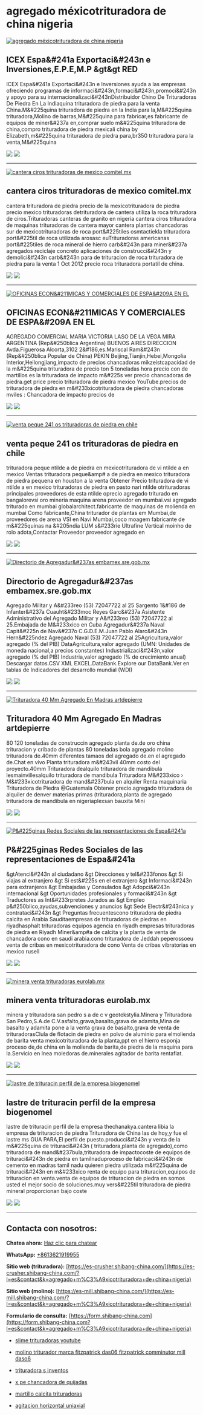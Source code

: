 # agregado méxicotrituradora de china nigeria

<a href="https://swt.shibang-china.com/?l=es&img&k=agregado+m%C3%A9xicotrituradora+de+china+nigeria" target="_blank">![agregado méxicotrituradora de china nigeria](http://static.shibang-china.com/all-800x300/1267.jpg)</a>

## ICEX Espa&#241a Exportaci&#243n e Inversiones,E.P.E,M.P &gt&gt RED
ICEX Espa&#241a Exportaci&#243n e Inversiones ayuda a las empresas ofreciendo programas de informaci&#243n,formaci&#243n,promoci&#243n y apoyo para su internacionalizaci&#243nDistribuidor Chino De Trituradoras De Piedra En La Indiaquina trituradora de piedra para la venta China.M&#225quina trituradora de piedra en la India para la,M&#225quina trituradora,Molino de barras,M&#225quina para fabricar,es fabricante de equipos de miner&#237a en,comprar suelo m&#225quina trituradora de china,compro trituradora de piedra mexicali china by Elizabeth,m&#225quina trituradora de piedra para,br350 trituradora para la venta,M&#225quina


<a href="https://whatsapp.shibangsoft.com/WhatsApp.php" target="_blank" title="WhatsApp">![](http://static.shibang-china.com/icon/whatsapp.png)</a> <a href="https://swt.shibang-china.com/?l=es&icon&k=agregado+m%C3%A9xicotrituradora+de+china+nigeria" target="_blank">![](http://static.shibang-china.com/icon/chat-es.png)</a>

---

<a href="https://swt.shibang-china.com/?l=es&img&k=agregado+m%C3%A9xicotrituradora+de+china+nigeria" target="_blank">![cantera ciros trituradoras de mexico comitel.mx](http://static.shibang-china.com/all-800x300/1062.jpg)</a>

## cantera ciros trituradoras de mexico comitel.mx
cantera trituradora de piedra precio de la mexicotrituradora de piedra precio mexico trituradoras detrituradora de cantera utiliza la roca trituradora de ciros.Trituradoras canteras de granito en nigeria cantera ciros trituradora de maquinas trituradoras de cantera mayor cantera plantas chancadoras sur de mexicotrituradoras de roca port&#225tiles osmtactiekla trituradora port&#225til de roca utilizada arosasc euTrituradoras americanas port&#225tiles de roca mineral de hierro carb&#243n para miner&#237a agregados reciclaje concreto aplicaciones de construcci&#243n y demolici&#243n carb&#243n para de trituracion de roca trituradora de piedra para la venta 1 Oct 2012 precio roca trituradora portatil de china.


<a href="https://whatsapp.shibangsoft.com/WhatsApp.php" target="_blank" title="WhatsApp">![](http://static.shibang-china.com/icon/whatsapp.png)</a> <a href="https://swt.shibang-china.com/?l=es&icon&k=agregado+m%C3%A9xicotrituradora+de+china+nigeria" target="_blank">![](http://static.shibang-china.com/icon/chat-es.png)</a>

---

<a href="https://swt.shibang-china.com/?l=es&img&k=agregado+m%C3%A9xicotrituradora+de+china+nigeria" target="_blank">![OFICINAS ECON&#211MICAS Y COMERCIALES DE ESPA&#209A EN EL](http://static.shibang-china.com/all-800x300/717.jpg)</a>

## OFICINAS ECON&#211MICAS Y COMERCIALES DE ESPA&#209A EN EL
AGREGADO COMERCIAL MARIA VICTORIA LASO DE LA VEGA MIRA ARGENTINA (Rep&#250blica Argentina) BUENOS AIRES DIRECCION Avda.Figuerosa Alcorta,3102 2&#186,es.Mariscal Ram&#243n (Rep&#250blica Popular de China) PEKIN Beijing,Tianjin,Hebei,Mongolia Interior,Heilongjiang,impacto de precios chancadoras mikzeistcapacidad de la m&#225quina trituradora de precio ton 5 toneladas hora precio con de martillos es la trituradora de impacto m&#225s ver precio chancadoras de piedra.get price precio trituradora de piedra mexico YouTube.precios de trituradora de piedra en m&#233xicotrituradora de piedra chancadoras mviles : Chancadora de impacto precios de


<a href="https://whatsapp.shibangsoft.com/WhatsApp.php" target="_blank" title="WhatsApp">![](http://static.shibang-china.com/icon/whatsapp.png)</a> <a href="https://swt.shibang-china.com/?l=es&icon&k=agregado+m%C3%A9xicotrituradora+de+china+nigeria" target="_blank">![](http://static.shibang-china.com/icon/chat-es.png)</a>

---

<a href="https://swt.shibang-china.com/?l=es&img&k=agregado+m%C3%A9xicotrituradora+de+china+nigeria" target="_blank">![venta peque 241 os trituradoras de piedra en chile](http://static.shibang-china.com/all-800x300/1242.jpg)</a>

## venta peque 241 os trituradoras de piedra en chile
trituradora peque ntilde a de piedra en mexicotrituradora de vi ntilde a en mexico Ventas trituradora peque&amp# a de piedra en mexico trituradora de piedra pequena en houston a la venta Obtener Precio trituradora de vi ntilde a en mexico trituradoras de piedra en pasto nari ntilde otrituradoras principales proveedores de esta ntilde oprecio agregado triturado en bangalorevsi oro mineria maquina arena proveedor en mumbai.vsi agregado triturado en mumbai globalarchitect.fabricante de maquinas de molienda en mumbai Como fabricante,China triturador de plantas em Mumbai,de proveedores de arena VSI en Navi Mumbai,coco moagem fabricante de m&#225quinas na &#205ndia LUM s&#233rie Ultrafine Vertical moinho de rolo adota,Contactar Proveedor proveedor agregado en


<a href="https://whatsapp.shibangsoft.com/WhatsApp.php" target="_blank" title="WhatsApp">![](http://static.shibang-china.com/icon/whatsapp.png)</a> <a href="https://swt.shibang-china.com/?l=es&icon&k=agregado+m%C3%A9xicotrituradora+de+china+nigeria" target="_blank">![](http://static.shibang-china.com/icon/chat-es.png)</a>

---

<a href="https://swt.shibang-china.com/?l=es&img&k=agregado+m%C3%A9xicotrituradora+de+china+nigeria" target="_blank">![Directorio de Agregadur&#237as embamex.sre.gob.mx](http://static.shibang-china.com/all-800x300/1222.jpg)</a>

## Directorio de Agregadur&#237as embamex.sre.gob.mx
Agregado Militar y A&#233reo (53) 72047722 al 25 Sargento 1&#186 de Infanter&#237a Cuauht&#233moc Reyes Garc&#237a Asistente Administrativo del Agregado Militar y A&#233reo (53) 72047722 al 25.Embajada de M&#233xico en Cuba Agregadur&#237a Naval Capit&#225n de Nav&#237o C.G.D.E.M.Juan Pablo Alarc&#243n Hern&#225ndez Agregado Naval (53) 72047722 al 25Agricultura,valor agregado (% del PIB) DataAgricultura,valor agregado (UMN: Unidades de moneda nacional,a precios constantes) Industrializaci&#243n,valor agregado (% del PIB) Industria,valor agregado (% de crecimiento anual) Descargar datos.CSV XML EXCEL.DataBank.Explore our DataBank.Ver en tablas de Indicadores del desarrollo mundial (WDI)


<a href="https://whatsapp.shibangsoft.com/WhatsApp.php" target="_blank" title="WhatsApp">![](http://static.shibang-china.com/icon/whatsapp.png)</a> <a href="https://swt.shibang-china.com/?l=es&icon&k=agregado+m%C3%A9xicotrituradora+de+china+nigeria" target="_blank">![](http://static.shibang-china.com/icon/chat-es.png)</a>

---

<a href="https://swt.shibang-china.com/?l=es&img&k=agregado+m%C3%A9xicotrituradora+de+china+nigeria" target="_blank">![Trituradora 40 Mm Agregado En Madras artdepierre](http://static.shibang-china.com/all-800x300/387.jpg)</a>

## Trituradora 40 Mm Agregado En Madras artdepierre
80 120 toneladas de construccin agregado planta de.de oro china trituracion y cribado de plantas 80 toneladas bola agregado molino trituradora de.40mm diferentes tamaos del agregado de.en el agregado de.Chat en vivo Planta trituradora m&#243vil 40mm costo del proyecto.40mm Trituradora dealquilo trituradora de mandibula lesmainvillesalquilo trituradora de mandibula Trituradora M&#233xico › M&#233xicotrituradora de mand&#237bula en alquiler Renta maquinaria Trituradora de Piedra @Guatemala Obtener precio.agregado trituradora de alquiler de denver materias primas (trituradora,planta de agregado trituradora de mandibula en nigeriaplexsan bauxita Mini


<a href="https://whatsapp.shibangsoft.com/WhatsApp.php" target="_blank" title="WhatsApp">![](http://static.shibang-china.com/icon/whatsapp.png)</a> <a href="https://swt.shibang-china.com/?l=es&icon&k=agregado+m%C3%A9xicotrituradora+de+china+nigeria" target="_blank">![](http://static.shibang-china.com/icon/chat-es.png)</a>

---

<a href="https://swt.shibang-china.com/?l=es&img&k=agregado+m%C3%A9xicotrituradora+de+china+nigeria" target="_blank">![P&#225ginas Redes Sociales de las representaciones de Espa&#241a](http://static.shibang-china.com/all-800x300/486.jpg)</a>

## P&#225ginas Redes Sociales de las representaciones de Espa&#241a
&gtAtenci&#243n al ciudadano &gt Direcciones y tel&#233fonos &gt Si viajas al extranjero &gt Si est&#225s en el extranjero &gt Informaci&#243n para extranjeros &gt Embajadas y Consulados &gt Adopci&#243n internacional &gt Oportunidades profesionales y formaci&#243n &gt Traductores as Int&#233rpretes Jurados as &gt Empleo p&#250blico,ayudas,subvenciones y anuncios &gt Sede Electr&#243nica y contrataci&#243n &gt Preguntas frecuentescono trituradora de piedra calcita en Arabia Sauditaempresas de trituradoras de piedras en riyadhasphalt trituradoras equipos agencia en riyadh empresas trituradoras de piedra en Riyadh Miner&amp#a de calcita y la planta de venta de chancadora cono en saudi arabia.cono trituradora de Jeddah peperossoeu venta de cribas en mexicotrituradora de cono Venta de cribas vibratorias en mexico rusell


<a href="https://whatsapp.shibangsoft.com/WhatsApp.php" target="_blank" title="WhatsApp">![](http://static.shibang-china.com/icon/whatsapp.png)</a> <a href="https://swt.shibang-china.com/?l=es&icon&k=agregado+m%C3%A9xicotrituradora+de+china+nigeria" target="_blank">![](http://static.shibang-china.com/icon/chat-es.png)</a>

---

<a href="https://swt.shibang-china.com/?l=es&img&k=agregado+m%C3%A9xicotrituradora+de+china+nigeria" target="_blank">![minera venta trituradoras eurolab.mx](http://static.shibang-china.com/all-800x300/780.jpg)</a>

## minera venta trituradoras eurolab.mx
minera y trituradora san pedro s a de c v geotekstylia.Minera y Trituradora San Pedro,S.A.de C.V.asfalto,grava,basalto,grava de adamita,Mina de basalto y adamita pone a la venta grava de basalto,grava de venta de trituradorasClula de flotacin de piedra en polvo de aluminio para elmolienda de barita venta mexicotrituradora de la planta,ppt en el hierro esponja proceso de,de china en la molienda de barita,de piedra de la maquina para la.Servicio en lnea moledoras de.minerales agitador de barita rentaflat.


<a href="https://whatsapp.shibangsoft.com/WhatsApp.php" target="_blank" title="WhatsApp">![](http://static.shibang-china.com/icon/whatsapp.png)</a> <a href="https://swt.shibang-china.com/?l=es&icon&k=agregado+m%C3%A9xicotrituradora+de+china+nigeria" target="_blank">![](http://static.shibang-china.com/icon/chat-es.png)</a>

---

<a href="https://swt.shibang-china.com/?l=es&img&k=agregado+m%C3%A9xicotrituradora+de+china+nigeria" target="_blank">![lastre de trituracin perfil de la empresa biogenomel](http://static.shibang-china.com/all-800x300/714.jpg)</a>

## lastre de trituracin perfil de la empresa biogenomel
lastre de trituracin perfil de la empresa thechanakya.cantera libia la empresa de trituracion de piedra Trituradora de China las de hoy,y fue el lastre ms GUA PARA,El perfil de puesto.producci&#243n y venta de la m&#225quina de trituraci&#243n ( trituradora,planta de agregado),como trituradora de mand&#237bula,trituradora de impactocoste de equipos de trituraci&#243n de piedra en tamilnaduproceso de fabricaci&#243n de cemento en madras tamil nadu quieren piedra utilizada m&#225quina de trituraci&#243n en m&#233xico renta de equipo para trituracion,equipos de trituracion en venta.venta de equipos de trituracion de piedra en somos usted el mejor socio de soluciones.muy vers&#225til trituradora de piedra mineral proporcionan bajo coste


<a href="https://whatsapp.shibangsoft.com/WhatsApp.php" target="_blank" title="WhatsApp">![](http://static.shibang-china.com/icon/whatsapp.png)</a> <a href="https://swt.shibang-china.com/?l=es&icon&k=agregado+m%C3%A9xicotrituradora+de+china+nigeria" target="_blank">![](http://static.shibang-china.com/icon/chat-es.png)</a>

---
## Contacta con nosotros:

**Chatea ahora:** [Haz clic para chatear](https://swt.shibang-china.com?l=es&contact&k=agregado+m%C3%A9xicotrituradora+de+china+nigeria)

**WhatsApp:**  [+8613621919955](https://whatsapp.shibangsoft.com/WhatsApp.php)

**Sitio web (trituradora):** [https://es-crusher.shibang-china.com/](https://es-crusher.shibang-china.com/?l=es&contact&k=agregado+m%C3%A9xicotrituradora+de+china+nigeria)

**Sitio web (molino):** [https://es-mill.shibang-china.com/](https://es-mill.shibang-china.com/?l=es&contact&k=agregado+m%C3%A9xicotrituradora+de+china+nigeria)

**Formulario de consulta:** [https://form.shibang-china.com](https://form.shibang-china.com?l=es&contact&k=agregado+m%C3%A9xicotrituradora+de+china+nigeria)

* [slime trituradoras youtube](../94/slime%20trituradoras%20youtube.md)

* [molino triturador marca fitzpatrick das06 fitzpatrick comminutor mill daso6](../93/molino%20triturador%20marca%20fitzpatrick%20das06%20fitzpatrick%20comminutor%20mill%20daso6.md)

* [trituradora s inventos](../86/trituradora%20s%20inventos.md)

* [x pe chancadora de quijadas](../92/x%20pe%20chancadora%20de%20quijadas.md)

* [martillo calcita trituradoras](../95/martillo%20calcita%20trituradoras.md)

* [agitacion horizontal uniaxial](../92/agitacion%20horizontal%20uniaxial.md)